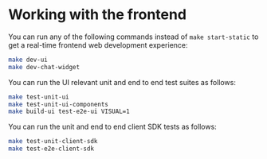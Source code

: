 Working with the frontend
=========================

You can run any of the following commands instead of `make start-static` to get
a real-time frontend web development experience:

```sh
make dev-ui
make dev-chat-widget
```

You can run the UI relevant unit and end to end test suites as follows:

```sh
make test-unit-ui
make test-unit-ui-components
make build-ui test-e2e-ui VISUAL=1
```

You can run the unit and end to end client SDK tests as follows:

```sh
make test-unit-client-sdk
make test-e2e-client-sdk
```
